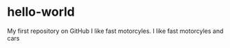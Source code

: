 # hello-world
My first repository on GitHub
I like fast motorcyles.
I like fast motorcyles and cars
